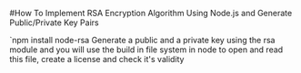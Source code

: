 #How To Implement RSA Encryption Algorithm Using Node.js and Generate Public/Private Key Pairs

`npm install node-rsa
Generate a public and a private key using the rsa module and you will use the build in file system in node to open and read this file, create a license and check it's validity

